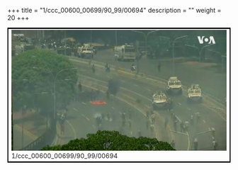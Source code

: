 +++
title = "1/ccc_00600_00699/90_99/00694"
description = ""
weight = 20
+++

<table style="border:2px solid black;max-width:800px;max-height:800px;" 
><tr><td>
<img class="center-fit-jpg"
src="/jpg_/aaa_20190430_NxaOmWaI8sI_00693.jpg">
1/ccc_00600_00699/90_99/00694
</img></td></tr></table>
